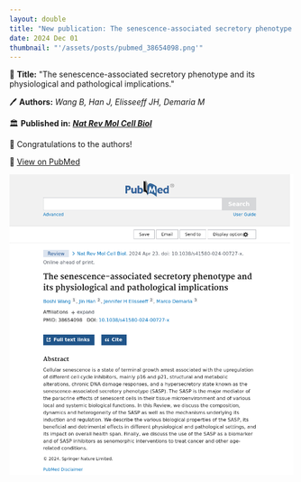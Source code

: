 ```yaml
---
layout: double
title: "New publication: The senescence-associated secretory phenotype and its physiological and pathological implications"
date: 2024 Dec 01
thumbnail: "'/assets/posts/pubmed_38654098.png'"
---
```

📖 <strong>Title:</strong> "The senescence-associated secretory phenotype and its physiological and pathological implications."  

🖊️ <strong>Authors:</strong> <em>Wang B, Han J, Elisseeff JH, Demaria M</em>  

🏛️ <strong>Published in:</strong> <em><strong><ins>Nat Rev Mol Cell Biol</ins></strong></em>  

🎉 Congratulations to the authors!  

🔗 <a href="https://pubmed.ncbi.nlm.nih.gov/38654098/">View on PubMed</a>  

![Publication Image](/assets/posts/pubmed_38654098.png)

